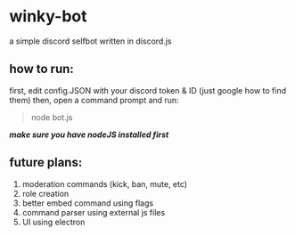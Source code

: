 # winky-bot
a simple discord selfbot written in discord.js

## how to run:
first, edit config.JSON with your discord token & ID (just google how to find them)
then, open a command prompt and run:
> node bot.js

***make sure you have nodeJS installed first***

## future plans:
1. moderation commands (kick, ban, mute, etc)
2. role creation
3. better embed command using flags
4. command parser using external js files
5. UI using electron
